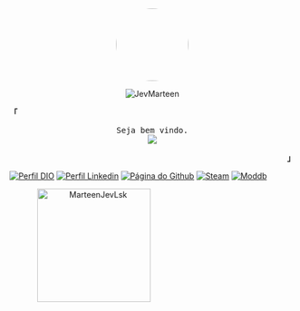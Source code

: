 <div align="center">
  <img src="https://i.pinimg.com/736x/be/82/9b/be829bcfc8fef59967c83a7e2201034c.jpg" width="128" heigth="128" style="border-radius: 60%;"><br>
 </div>
 <p align="center"> <img src="https://komarev.com/ghpvc/?username=MarteenJevLsk&label=Profile%20views&color=blueviolet&style=flat" alt="JevMarteen" /> </p>


<p align="left"><strong><samp>「</samp></strong></p>
  <p align="center">
    <samp>
    Seja bem vindo.
      <br>
        <image src="https://readme-typing-svg.herokuapp.com?font=Space+Mono&weight=900&size=12&duration=3000&pause=1000&color=97a4e2&center=true&width=410&height=45&lines=A+gente+percebe+que+a+%C3%BAnica+coisa+que+se+perde%2C+%C3%A9+tempo+mesmo.;Seu+valor+n%C3%A3o+depende+da+opni%C3%A3o+de+ningu%C3%A9m.;Um+peda%C3%A7o+de+mim+se+vai%2C+e+com+ele%2C+meus+erros.">
    </samp>
  </p>
<p align="right"><strong><samp>」</samp></strong></p>

[![Perfil DIO](https://img.shields.io/badge/JetForkel-432959?style=for-the-badge)](https://jetforkel.com)
[![Perfil Linkedin](https://img.shields.io/badge/Perfil%20Linkedin-432959?style=for-the-badge)](https://www.linkedin.com/in/m%C3%A1rcio-reno-1a2424369/)
[![Página do Github](https://img.shields.io/badge/Página%20do%20Github-432959?style=for-the-badge)](https://marteenjevlsk.github.io/)
[![Steam](https://img.shields.io/badge/Steam-0d1117?style=for-the-badge&logo=steam&logoColor=white)](https://steamcommunity.com/id/_jeweljev/)
[![Moddb](https://img.shields.io/badge/moddb-a8131f?style=for-the-badge)](https://www.moddb.com/members/jevlsk)

<div style="text-align: center;">
  <div style="display: inline-block; height: 100%;">
    <picture>
      <source media="(prefers-color-scheme: dark)" srcset="https://github-readme-stats.vercel.app/api/top-langs?username=MarteenJevLsk&show_icons=true&theme=radical&locale=pt-br&layout=compact" />
      <source media="(prefers-color-scheme: light)" srcset="https://github-readme-stats.vercel.app/api/top-langs?username=MarteenJevLsk&show_icons=true&locale=pt-br&layout=compact" />
      <img align="left" src="https://github-readme-stats.vercel.app/api/top-langs?username=MarteenJevLsk&show_icons=true&theme=radical&locale=pt-br&layout=compact" alt="MarteenJevLsk" style="height: 200px;" />
    </picture>
  </div>

  <div style="display: inline-block; height: 100%;">
    <picture>
      <source media="(prefers-color-scheme: dark)" srcset="https://github-readme-stats.vercel.app/api?username=MarteenJevLsk&show_icons=true&theme=radical&locale=pt-br" />
      <source media="(prefers-color-scheme: light)" srcset="https://github-readme-stats.vercel.app/api?username=MarteenJevLsk&show_icons=true&locale=pt-br" />
      <img align="center" src="https://github-readme-stats.vercel.app/api?username=MartenJevLsk&show_icons=true&theme=radical&locale=pt-br" alt="MarteenJevLsk" style="height: 200px;" />
    </picture>
  </div>
</div>

<h2 align="center">Linguagens:</h2>
<div style="display: flex; align-items: flex-start; align: center">
<table align="center">
  <tr>
    <td align="center" width="96">
        <img src="https://techstack-generator.vercel.app/mysql-icon.svg" alt="icon" width="65" height="65" alt="MySQL" />
      <br>MySQL
    </td>
    <td align="center" width="96">
        <img src="https://techstack-generator.vercel.app/react-icon.svg" alt="icon" width="65" height="65" alt="React"/>
      <br>React
    </td>
    <td align="center" width="96">
        <img src="https://techstack-generator.vercel.app/js-icon.svg" alt="icon" width="65" height="65" alt="Javascript JS"/>
      <br>JavaScript
    </td>
    <td align="center" width="96">
        <img src="https://techstack-generator.vercel.app/sass-icon.svg" alt="icon" width="65" height="65" alt="SaSS"/>
      <br>SaSS
    </td>
    <td align="center" width="96">
        <img src="https://techstack-generator.vercel.app/docker-icon.svg" alt="icon" width="65" height="65" alt="Docker"/>
      <br>Docker
    </td>
    <td align="center" width="96"> 
        <img src="https://techstack-generator.vercel.app/github-icon.svg" width="65" height="65" alt="Github" />
      <br>Github
    </td>
    <td align="center" width="96">
        <img src="https://techstack-generator.vercel.app/nginx-icon.svg" width="65" height="65" alt="Nginx" />
      <br>Nginx
    </td>
    <td align="center" width="100">
        <img src="https://i.imgur.com/1GzLpqX.gif" width="100" height="65" alt="PHP" />
      <br>PHP
    </td>
    <td align="center" width="100">
        <img src="https://static-00.iconduck.com/assets.00/laravel-icon-497x512-uwybstke.png" width="100" height="65" alt="Laravel" />
      <br>Laravel
    </td>
 </tr>
</table>
</div>

<img src="https://github-readme-stats.vercel.app/api/pin/?username=MarteenJevLsk&repo=github-page-portfolio
&theme=dark&title_color=C2FFC7&icon_color=CB9DF0&text_color=ffffff&bg_color=000000" />

<p align="center">
<h2 align="center">Discord</h2>

<a align="center" href="https://discord.com/users/340608909230211074">
<img align="center" src="https://lanyard.cnrad.dev/api/340608909230211074?bg=2B2B2B&borderRadius=&idleMessage=The%20road%20to%20Dorgenville%20is%20arduous.&ignoreAppId=340608909230211074&theme=dark" alt="Discord" />
</a>
</p>

<p align="center">
     <img src="https://capsule-render.vercel.app/api?type=waving&color=gradient&height=100&section=footer"/>
</p>
